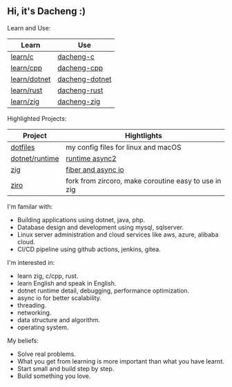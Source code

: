 ## Hi, it's Dacheng :)

Learn and Use:

| Learn | Use |
| --- | --- |
| [learn/c](https://github.com/dacheng-learn/c) | [dacheng-c](https://github.com/dacheng-c) |
| [learn/cpp](https://github.com/dacheng-learn/cpp) | [dacheng-cpp](https://github.com/dacheng-cpp) |
| [learn/dotnet](https://github.com/dacheng-learn/dotnet) | [dacheng-dotnet](https://github.com/dacheng-dotnet) |
| [learn/rust](https://github.com/dacheng-learn/rust) | [dacheng-rust](https://github.com/dacheng-rust) |
| [learn/zig](https://github.com/dacheng-learn/zig) | [dacheng-zig](https://github.com/dacheng-zig) |

Highlighted Projects:

| Project | Hightlights |
| --- | --- |
| [dotfiles](https://github.com/dacheng-gao/dotfiles) | my config files for linux and macOS |
| [dotnet/runtime](https://github.com/dotnet/runtime) | [runtime async2](https://github.com/dotnet/runtime/pull/113976) |
| [zig](https://github.com/ziglang/zig) | [fiber and async io](https://github.com/ziglang/zig/tree/async-await-demo) |
| [ziro](https://github.com/dacheng-zig/ziro) | fork from zircoro, make coroutine easy to use in zig |

I'm familar with:
- Building applications using dotnet, java, php.
- Database design and development using mysql, sqlserver.
- Linux server administration and cloud services like aws, azure, alibaba cloud.
- CI/CD pipeline using github actions, jenkins, gitea.

I'm interested in:
- learn zig, c/cpp, rust.
- learn English and speak in English.
- dotnet runtime detail, debugging, performance optimization.
- async io for better scalability.
- threading.
- networking.
- data structure and algorithm.
- operating system.

My beliefs:
- Solve real problems.
- What you get from learning is more important than what you have learnt.
- Start small and build step by step.
- Build something you love.
